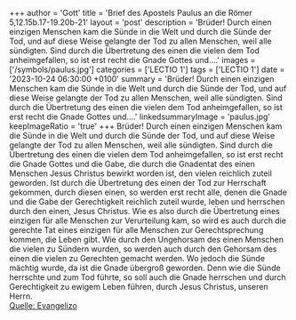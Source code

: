 +++
author = 'Gott'
title = 'Brief des Apostels Paulus an die Römer 5,12.15b.17-19.20b-21'
layout = 'post'
description = 'Brüder! Durch einen einzigen Menschen kam die Sünde in die Welt und durch die Sünde der Tod, und auf diese Weise gelangte der Tod zu allen Menschen, weil alle sündigten. Sind durch die Übertretung des einen die vielen dem Tod anheimgefallen, so ist erst recht die Gnade Gottes und....'
images = ['/symbols/paulus.jpg']
categories = ['LECTIO 1']
tags = ['LECTIO 1']
date = '2023-10-24 06:30:00 +0100'
summary = 'Brüder! Durch einen einzigen Menschen kam die Sünde in die Welt und durch die Sünde der Tod, und auf diese Weise gelangte der Tod zu allen Menschen, weil alle sündigten. Sind durch die Übertretung des einen die vielen dem Tod anheimgefallen, so ist erst recht die Gnade Gottes und....'
linkedsummaryImage = 'paulus.jpg'
keepImageRatio = 'true'
+++
Brüder! Durch einen einzigen Menschen kam die Sünde in die Welt und durch die Sünde der Tod, und auf diese Weise gelangte der Tod zu allen Menschen, weil alle sündigten.
Sind durch die Übertretung des einen die vielen dem Tod anheimgefallen, so ist erst recht die Gnade Gottes und die Gabe, die durch die Gnadentat des einen Menschen Jesus Christus bewirkt worden ist, den vielen reichlich zuteil geworden.<!--more-->
Ist durch die Übertretung des einen der Tod zur Herrschaft gekommen, durch diesen einen, so werden erst recht alle, denen die Gnade und die Gabe der Gerechtigkeit reichlich zuteil wurde, leben und herrschen durch den einen, Jesus Christus.
Wie es also durch die Übertretung eines einzigen für alle Menschen zur Verurteilung kam, so wird es auch durch die gerechte Tat eines einzigen für alle Menschen zur Gerechtsprechung kommen, die Leben gibt.
Wie durch den Ungehorsam des einen Menschen die vielen zu Sündern wurden, so werden auch durch den Gehorsam des einen die vielen zu Gerechten gemacht werden.
Wo jedoch die Sünde mächtig wurde, da ist die Gnade übergroß geworden.
Denn wie die Sünde herrschte und zum Tod führte, so soll auch die Gnade herrschen und durch Gerechtigkeit zu ewigem Leben führen, durch Jesus Christus, unseren Herrn.<br> [Quelle: Evangelizo](https://evangeliumtagfuertag.org/DE/gospel)